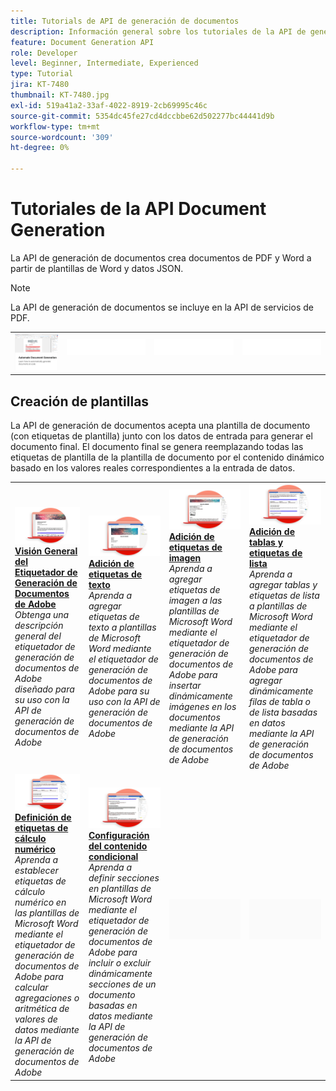 ```yaml
---
title: Tutorials de API de generación de documentos
description: Información general sobre los tutoriales de la API de generación de documentos
feature: Document Generation API
role: Developer
level: Beginner, Intermediate, Experienced
type: Tutorial
jira: KT-7480
thumbnail: KT-7480.jpg
exl-id: 519a41a2-33af-4022-8919-2cb69995c46c
source-git-commit: 5354dc45fe27cd4dccbbe62d502277bc44441d9b
workflow-type: tm+mt
source-wordcount: '309'
ht-degree: 0%

---
```



# Tutoriales de la API Document Generation

La API de generación de documentos crea documentos de PDF y Word a partir de plantillas de Word y datos JSON.

>[!NOTE]
>
>La API de generación de documentos se incluye en la API de servicios de PDF.

<table style="table-layout:fixed">
<tr>
 <td>
   <a href="automate-doc-gen.md">
      <img alt="Automatizar la generación de documentos" src="assets/automate-doc-gen.png" />
   </a>
  </td>
    <td>
    <img alt="Separador" src="../assets/WhiteBanner_Placeholder.png" />
    <div>
    <br>
  </td>
   <td>
    <img alt="Separador" src="../assets/WhiteBanner_Placeholder.png" />
    <div>
    <br>
  </td>
  </td>
   <td>
    <img alt="Separador" src="../assets/WhiteBanner_Placeholder.png" />
    <div>
    <br>
  </td>
</tr>
</table>

## Creación de plantillas

La API de generación de documentos acepta una plantilla de documento (con etiquetas de plantilla) junto con los datos de entrada para generar el documento final. El documento final se genera reemplazando todas las etiquetas de plantilla de la plantilla de documento por el contenido dinámico basado en los valores reales correspondientes a la entrada de datos.

<table style="table-layout:fixed">
<tr>
 <td>
   <a href="taggeroverview.md">
      <img alt="Visión General del Etiquetador de Generación de Documentos de Adobe" src="assets/Taggeroverview_thumb.png" />
   </a>
    <div>
   <a href="taggeroverview.md"><strong>Visión General del Etiquetador de Generación de Documentos de Adobe</strong></a>
    </div>
    <em>Obtenga una descripción general del etiquetador de generación de documentos de Adobe diseñado para su uso con la API de generación de documentos de Adobe</em>
    <br>
  </td>
  <td>
   <a href="taggeraddtexttags.md">
      <img alt="Adición de etiquetas de texto" src="assets/Taggertexttags_thumb.png" />
   </a>
    <div>
   <a href="taggeraddtexttags.md"><strong>Adición de etiquetas de texto</strong></a>
    </div>
    <em>Aprenda a agregar etiquetas de texto a plantillas de Microsoft Word mediante el etiquetador de generación de documentos de Adobe para su uso con la API de generación de documentos de Adobe</em>
    <br>
  </td>
  <td>
   <a href="taggeraddimagetags.md">
      <img alt="Adición de etiquetas de imagen" src="assets/Taggerimagetags_thumb.png" />
   </a>
    <div>
   <a href="taggeraddimagetags.md"><strong>Adición de etiquetas de imagen</strong></a>
    </div>
    <em>Aprenda a agregar etiquetas de imagen a las plantillas de Microsoft Word mediante el etiquetador de generación de documentos de Adobe para insertar dinámicamente imágenes en los documentos mediante la API de generación de documentos de Adobe</em>
    <br>
  </td>
  <td>
   <a href="taggertables.md">
      <img alt="Adición de tablas y etiquetas de lista" src="assets/Taggertables_thumb.png" />
   </a>
    <div>
   <a href="taggertables.md"><strong>Adición de tablas y etiquetas de lista</strong></a>
    </div>
    <em>Aprenda a agregar tablas y etiquetas de lista a plantillas de Microsoft Word mediante el etiquetador de generación de documentos de Adobe para agregar dinámicamente filas de tabla o de lista basadas en datos mediante la API de generación de documentos de Adobe</em>
    <br>
  </td>
</tr>
<tr>
  <td>
   <a href="taggercalculations.md">
      <img alt="Definición de etiquetas de cálculo numérico" src="assets/Taggercalculations_thumb.png" />
   </a>
    <div>
   <a href="taggercalculations.md"><strong>Definición de etiquetas de cálculo numérico</strong></a>
    </div>
    <em>Aprenda a establecer etiquetas de cálculo numérico en las plantillas de Microsoft Word mediante el etiquetador de generación de documentos de Adobe para calcular agregaciones o aritmética de valores de datos mediante la API de generación de documentos de Adobe</em>
    <br>
  </td>
  <td>
   <a href="taggerconditional.md">
      <img alt="Configuración del contenido condicional" src="assets/Taggerconditional_thumb.png" />
   </a>
    <div>
   <a href="taggerconditional.md"><strong>Configuración del contenido condicional</strong></a>
    </div>
    <em>Aprenda a definir secciones en plantillas de Microsoft Word mediante el etiquetador de generación de documentos de Adobe para incluir o excluir dinámicamente secciones de un documento basadas en datos mediante la API de generación de documentos de Adobe</em>
    <br>
  </td>
  <td>
    <img alt="Separador" src="../assets/GrayBanner_Placeholder.png" />
    <div>
    <br>
  </td>
   <td>
    <img alt="Separador" src="../assets/GrayBanner_Placeholder.png" />
    <div>
    <br>
  </td>
</tr>
</table>
